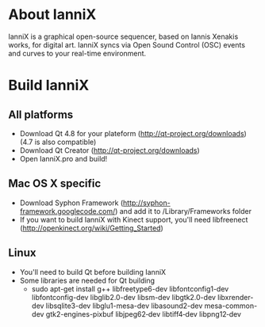 About IanniX
============
IanniX is a graphical open-source sequencer, based on Iannis Xenakis works, for digital art. IanniX syncs via Open Sound Control (OSC) events and curves to your real-time environment.

Build IanniX
============

All platforms
-------------
- Download Qt 4.8 for your plateform (http://qt-project.org/downloads) (4.7 is also compatible)
- Download Qt Creator (http://qt-project.org/downloads)
- Open IanniX.pro and build!

Mac OS X specific
-----------------
- Download Syphon Framework (http://syphon-framework.googlecode.com/) and add it to /Library/Frameworks folder
- If you want to build IanniX with Kinect support, you'll need libfreenect (http://openkinect.org/wiki/Getting_Started)

Linux
-----
- You'll need to build Qt before building IanniX
- Some libraries are needed for Qt building
     - sudo apt-get install g++ libfreetype6-dev libfontconfig1-dev libfontconfig-dev libglib2.0-dev libsm-dev libgtk2.0-dev libxrender-dev libsqlite3-dev libglu1-mesa-dev libasound2-dev mesa-common-dev gtk2-engines-pixbuf libjpeg62‑dev libtiff4‑dev libpng12‑dev 